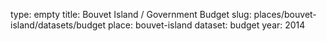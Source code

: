 type: empty
title: Bouvet Island / Government Budget
slug: places/bouvet-island/datasets/budget
place: bouvet-island
dataset: budget
year: 2014
